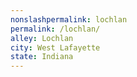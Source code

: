 ```yaml
---
﻿nonslashpermalink: lochlan
permalink: /lochlan/
alley: Lochlan
city: West Lafayette
state: Indiana
---
```

